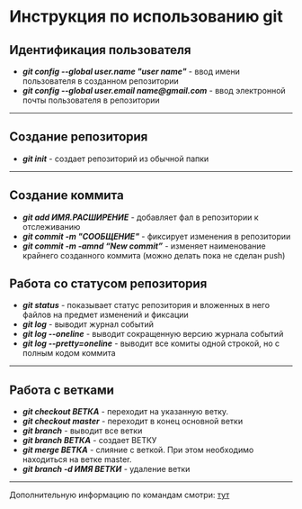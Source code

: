 # Инструкция по использованию git
## Идентификация пользователя
* **_git config --global user.name "user name"_** - ввод имени пользователя в созданном репозитории
* **_git config --global user.email name@gmail.com_** - ввод электронной почты пользователя в репозитории
___
## Создание репозитория
* **_git init_** - создает репозиторий из обычной папки
___
## Создание коммита
* **_git add ИМЯ.РАСШИРЕНИЕ_** - добавляет фал в репозитории к отслеживанию
* **_git commit -m "СООБЩЕНИЕ"_** - фиксирует изменения в репозитории
* **_git commit -m -amnd “New commit”_** - изменяет наименование крайнего созданного коммита (можно делать пока не сделан push)
## Работа со статусом репозитория
* **_git status_** - показывает статус репозитория и вложенных в него файлов на предмет изменений и фиксации
* **_git log_** - выводит журнал событий
* **_git log --oneline_** - выводит сокращенную версию журнала событий
* **_git log --pretty=oneline_** - выводит все комиты одной строкой, но с полным кодом коммита
___
## Работа с ветками
* **_git checkout ВЕТКА_** - переходит на указанную ветку.
* **_git checkout master_** - переходит в конец основной ветки
* **_git branch_** - выводит все ветки
* **_git branch ВЕТКА_** - создает ВЕТКУ
* **_git merge ВЕТКА_** - слияние с веткой. При этом необходимо находиться на ветке master.
* **_git branch -d ИМЯ ВЕТКИ_** - удаление ветки
___
Дополнительную информацию по командам смотри: [тут](https://marble-erigeron-fb9.notion.site/GIT-5f5eb546ec814e9e89ccbe1655cd9d0c)